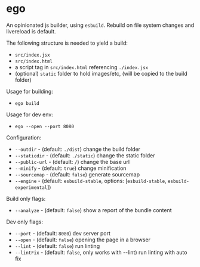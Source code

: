 # ego

An opinionated js builder, using `esbuild`. Rebuild on file system changes and livereload is default.

The following structure is needed to yield a build:
- `src/index.jsx`
- `src/index.html`
- a script tag in `src/index.html` referencing `./index.jsx`
- (optional) `static` folder to hold images/etc, (will be copied to the build folder)

Usage for building:
- `ego build`

Usage for dev env:
- `ego --open --port 8080`

Configuration:
- `--outdir` - (default: `./dist`) change the build folder
- `--staticdir` - (default: `./static`) change the static folder
- `--public-url` - (default: `/`) change the base url
- `--minify` - (default: `true`) change minification
- `--sourcemap` - (default: `false`) generate sourcemap
- `--engine` - (default: `esbuild-stable`, options: [`esbuild-stable`, `esbuild-experimental`])

Build only flags:
- `--analyze` - (default: `false`) show a report of the bundle content

Dev only flags:
- `--port` - (default: `8080`) dev server port
- `--open` - (default: `false`) opening the page in a browser
- `--lint` - (default: `false`) run linting
- `--lintFix` - (default: `false`, only works with --lint) run linting with auto fix
